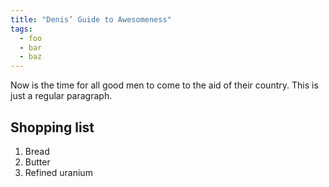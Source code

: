 ```yaml
---
title: "Denis’ Guide to Awesomeness"
tags:
  - foo
  - bar
  - baz
---
```


Now is the time for all good men to come to the aid of their country. This is just a regular paragraph.

## Shopping list

1. Bread
2. Butter
3. Refined uranium
